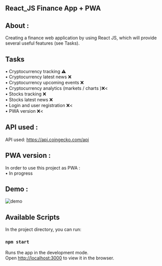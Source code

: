 ## React_JS Finance App + PWA

## About :
Creating a finance web application by using React JS, which will provide several useful features (see Tasks).<br />
## Tasks
•	Cryptocurrency tracking ⚠️<br />
•	Cryptocurrency latest news ❌<br />
•	Cryptocurrency upcoming events ❌<br />
•	Cryptocurrency analytics (markets / charts )❌<<br />
•	Stocks tracking ❌<br />
•	Stocks latest news ❌<br />
•	Login and user registration ❌<<br />
•	PWA version ❌<<br />

## API used :
API used: https://api.coingecko.com/api <br />
## PWA version :
In order to use this project as PWA :<br />
• In progress

## Demo :
![demo](https://user-images.githubusercontent.com/55871427/93815041-0f2db300-fc5e-11ea-8e13-bf3510f8b711.JPG)
## Available Scripts

In the project directory, you can run:

### `npm start`

Runs the app in the development mode.<br />
Open [http://localhost:3000](http://localhost:3000) to view it in the browser.


